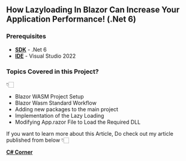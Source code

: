 ## How Lazyloading In Blazor Can Increase Your Application Performance! (.Net 6) 

### Prerequisites

- [**SDK**](https://dotnet.microsoft.com/en-us/download/visual-studio-sdks "SDK") - .Net 6
- [**IDE**](https://visualstudio.microsoft.com/vs/ "Visual Studio 2022") - Visual Studio 2022

### Topics Covered in this Project?

👇🏻

- Blazor WASM Project Setup
- Blazor Wasm Standard Workflow
- Adding new packages to the main project
- Implementation of the Lazy Loading
- Modifying App.razor File to Load the Required DLL


If you want to learn more about this Article, Do check out my article published from below 👇🏻

[**C# Corner**](https://www.c-sharpcorner.com/article/lazyloading-in-blazor/ "C# Corner")
